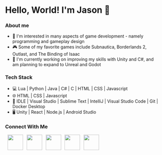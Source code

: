 # Hello, World! I'm Jason 👋

### **About me**
- 👾 I'm interested in many aspects of game development - namely programming and gameplay design 
- 🎮 Some of my favorite games include Subnautica, Borderlands 2, Outlast, and The Binding of Isaac
- 🌱 I'm currently working on improving my skills with Unity and C#, and am planning to expand to Unreal and Godot

### **Tech Stack**
- 💻 Lua | Python | Java | C# | C | HTML | CSS | Javascript
- 🌐 HTML | CSS | Javascript
- 🔧 IDLE | Visual Studio | Sublime Text | IntelliJ | Visual Studio Code | Git | Docker Desktop
- 🖥️ Unity | React | Node.js | Android Studio

### **Connect With Me**

<p>
&nbsp; <a href="https://jasonlei.ju.mp/" target="_blank" rel="noopener noreferrer"><img src="https://img.icons8.com/plasticine/100/certificate.png" width="50" /></a>
&nbsp; <a href="https://jlei48.itch.io/" target="_blank" rel="noopener noreferrer"><img src="https://img.icons8.com/dusk/64/itch-io.png" width="50" /></a>
&nbsp; <a href="https://www.linkedin.com/in/jasonleiqi" target="_blank" rel="noopener noreferrer"><img src="https://img.icons8.com/plasticine/100/000000/linkedin.png" width="50" /></a>
&nbsp; <a href="https://twitter.com/jlei48" target="_blank" rel="noopener noreferrer"><img src="https://img.icons8.com/plasticine/100/000000/twitter.png" width="50" /></a>   
&nbsp; <a href="mailto:jasonleiqi@gmail.com" target="_blank" rel="noopener noreferrer"><img src="https://img.icons8.com/plasticine/100/000000/gmail.png"  width="50" /></a>
</p>
